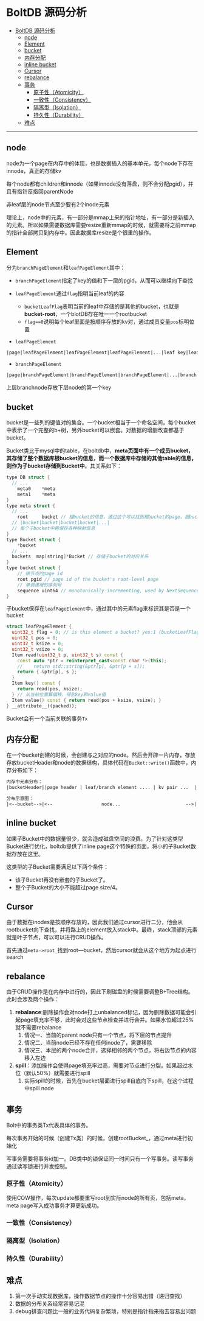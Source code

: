 # BoltDB 源码分析

- [BoltDB 源码分析](#boltdb-源码分析)
  - [node](#node)
  - [Element](#element)
  - [bucket](#bucket)
  - [内存分配](#内存分配)
  - [inline bucket](#inline-bucket)
  - [Cursor](#cursor)
  - [rebalance](#rebalance)
  - [事务](#事务)
    - [原子性（Atomicity）](#原子性atomicity)
    - [一致性（Consistency）](#一致性consistency)
    - [隔离型（Isolation）](#隔离型isolation)
    - [持久性（Durability）](#持久性durability)
  - [难点](#难点)

---

## node

node为一个page在内存中的体现，也是数据插入的基本单元，每个node下存在innode，真正的存储kv

每个node都有children和innode（如果innode没有落盘，则不会分配pgid），并且有指针反指回parentNode

非leaf层的node节点至少要有2个inode元素

理论上，node中的元素，有一部分是mmap上来的指针地址，有一部分是新插入的元素。所以如果需要数据库需要resize重新mmap的时候，就需要将之前mmap的指针全部拷贝到内存中。因此数据库resize是个很重的操作。

## Element

分为`branchPageElement`和`leafPageElement`其中：

- `branchPageElement`指定了key的值和下一层的pgid，从而可以继续向下查找
- `leafPageElement`通过`flag`指明当前leaf的内容
  - `bucketLeafFlag`表明当前的leaf中存储的是其他的bucket，也就是**bucket-root**，一个blotDB存在唯一一个rootbucket
  - `flag==0`说明每个leaf里面是按顺序存放的kv对，通过成员变量`pos`标明位置

- `leafPageElement`

```txt
|page|leafPageElement|leafPageElement|leafPageElement|...|leaf key|leaf value|leaf key|leaf value|...|
```

- `branchPageElement`

```txt
|page|branchPageElement|branchPageElement|branchPageElement|...|branch key|branch key|...|
```

上层branchnode存放下层node的第一个key


## bucket

bucket是一些列的键值对的集合。一个bucket相当于一个命名空间，每个bucket中表示了一个完整的b+树，另外bucket可以嵌套。对数据的增删改查都基于bucket。

Bucket类比于mysql中的table，在boltdb中，**meta页面中有一个成员bucket，其存储了整个数据库根bucket的信息**，**而一个数据库中存储的其他table的信息，则作为子bucket存储到Bucket中**。其关系如下：

```c++
type DB struct {
  // ...
	meta0    *meta
	meta1    *meta  
}
type meta struct {
  // ...
	root     bucket	// 根bucket的信息，通过这个可以找到根bucket的page，根bucket中存放所有的其他root bucket
  // |bucket|bucket|bucket|bucket|...|
  // 每个子bucket中再保存各种映射信息
}
type Bucket struct {
	*bucket
  // ...
  buckets  map[string]*Bucket // 存储子bucket的对应关系
}
type bucket struct {
	// 根节点的page id
	root pgid // page id of the bucket's root-level page
	// 单调递增的序列号
	sequence uint64 // monotonically incrementing, used by NextSequence()
}
```

子bucket保存在`leafPageElement`中，通过其中的元素flag来标识其是否是一个bucket

```c++
struct leafPageElement {
  uint32_t flag = 0; // is this element a bucket? yes:1 (bucketLeafFlag) no:0 (存储B+树叶子页面的内容)
  uint32_t pos = 0;
  uint32_t ksize = 0;
  uint32_t vsize = 0;
  Item read(uint32_t p, uint32_t s) const {
    const auto *ptr = reinterpret_cast<const char *>(this);
    //    return std::string(&ptr[p], &ptr[p + s]);
    return { &ptr[p], s };
  }
  Item key() const {
    return read(pos, ksize);
  } // 从当前位置算偏移，得到key和value值
  Item value() const { return read(pos + ksize, vsize); }
} __attribute__((packed));
```

Bucket会有一个当前关联的事务`Tx`

## 内存分配

在一个bucket创建的时候，会创建与之对应的node。然后会开辟一片内存，存放存放bucketHeader和node的数据结构，具体代码在`Bucket::write()`函数中，内存分布如下：

```txt
内存中元素分布：
|bucketHeader||page header | leaf/branch element .... | kv pair ...  |

分布示意图：
|<--bucket-->|<--                  node...                        -->|
```

## inline bucket

如果子Bucket中的数据量很少，就会造成磁盘空间的浪费。为了针对这类型Bucket进行优化，boltdb提供了inline page这个特殊的页面，将小的子Bucket数据存放在这里。

这类型的子Bucket需要满足以下两个条件：

- 该子Bucket再没有嵌套的子Bucket了。
- 整个子Bucket的大小不能超过page size/4。

## Cursor

由于数据在inodes是按顺序存放的，因此我们通过cursor进行二分，他会从rootbucket向下查找，并将路上的element放入stack中。最终，stack顶部的元素就是叶子节点，可以可以进行CRUD操作。

首先通过`meta->root_`找到root—bucket，然后cursor就会从这个地方为起点进行search

## rebalance

由于CRUD操作是在内存中进行的，因此下刷磁盘的时候需要调整B+Tree结构。此时会涉及两个操作：

1. **rebalance**:删除操作会对node打上unbalanced标记，因为删除数据可能会引起page填充率不够，此时会对这些节点检查并进行合并。如果水位超过25%就不需要rebalance
   1. 情况一、当前的parent node只有一个节点，将下层的节点提升
   2. 情况二、当前node已经不存在任何inode了，需要移除
   3. 情况三、本层的两个node合并，选择相邻的两个节点，将右边节点的内容移入左边
2. **spill**：添加操作会使得page填充率过高，需要对节点进行分裂。如果超过水位（默认50%）就需要进行spill
   1. 实际spill的时候，首先在bucket层面进行spill自底向下spill，在这个过程中spill node

## 事务

Bolt中的事务类Tx代表具体的事务。

每次事务开始的时候（创建Tx类）的时候，创建rootBucket_，通过meta进行初始化

写事务需要将事务id加一。DB类中的锁保证同一时间只有一个写事务。读写事务通过读写锁进行并发控制。

### 原子性（Atomicity）

使用COW操作，每次update都要重写root到实际node的所有页，包括meta，meta page写入成功事务才算更新成功。

### 一致性（Consistency）

### 隔离型（Isolation）

### 持久性（Durability）

## 难点

1. 第一次手动实现数据库，操作数据节点的操作十分容易出错（递归查找）
2. 数据的分布关系经常容易记混
3. debug排查问题比一般的业务代码复杂繁琐，特别是指针指来指去容易出问题
